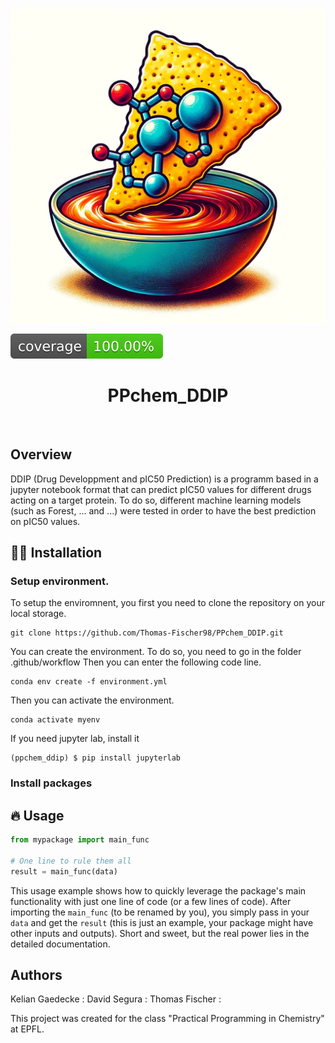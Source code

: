 ![Project Logo](image_dipp.png)

![Coverage Status](assets/coverage-badge.svg)

<h1 align="center">
PPchem_DDIP
</h1>

<br>



## Overview

DDIP (Drug Developpment and pIC50 Prediction) is a programm based in a jupyter notebook format that can predict pIC50 values for different drugs acting on a target protein. To do so, different machine learning models (such as Forest, ... and ...) were tested in order to have the best prediction on pIC50 values. 

## 👩‍💻 Installation

### Setup environment. 

To setup the enviromnent, you first you need to clone the repository on your local storage. 

```
git clone https://github.com/Thomas-Fischer98/PPchem_DDIP.git
```

You can create the environment. To do so, you need to go in the folder .github/workflow 
Then you can enter the following code line.

```
conda env create -f environment.yml 
```
Then you can activate the environment. 

```
conda activate myenv
```

If you need jupyter lab, install it 

```
(ppchem_ddip) $ pip install jupyterlab
```

### Install packages



## 🔥 Usage

```python
from mypackage import main_func

# One line to rule them all
result = main_func(data)
```

This usage example shows how to quickly leverage the package's main functionality with just one line of code (or a few lines of code). 
After importing the `main_func` (to be renamed by you), you simply pass in your `data` and get the `result` (this is just an example, your package might have other inputs and outputs). 
Short and sweet, but the real power lies in the detailed documentation.

## Authors

Kelian Gaedecke :
David Segura :
Thomas Fischer :

This project was created for the class "Practical Programming in Chemistry" at EPFL.




